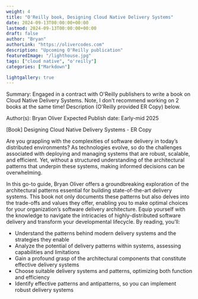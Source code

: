```yaml
---
weight: 4
title: "O'Reilly book, Designing Cloud Native Delivery Systems"
date: 2024-09-13T00:00:00+00:00
lastmod: 2024-09-13T00:00:00+00:00
draft: false
author: "Bryan"
authorLink: "https://olivercodes.com"
description: "Upcoming O'Reilly publication"
featuredImage: "/lighthouse.jpg"
tags: ["cloud native", "o'reilly"]
categories: ["Markdown"]

lightgallery: true
---
```


Summary:
Engaged in a contract with O'Reilly publishers to write a book on Cloud Native Delivery Systems. Note, I don't recommend working on 2 books at the same time! Description (O'Reilly provided ER Copy) below.

Author(s): Bryan Oliver
Expected Publish date: Early-mid 2025

[Book] Designing Cloud Native Delivery Systems - ER Copy

Are you grappling with the complexities of software delivery in today’s distributed environments? As technologies evolve, so do the challenges associated with deploying and managing systems that are robust, scalable, and efficient. Yet, without a structured understanding of the architectural patterns that underpin these systems, making informed decisions can be overwhelming.

In this go-to guide, Bryan Oliver offers a groundbreaking exploration of the architectural patterns essential for building state-of-the-art delivery systems. This book not only documents these patterns but also delves into the trade-offs and values they offer, enabling you to make optimal choices for your organization’s software delivery architecture. Equip yourself with the knowledge to navigate the intricacies of highly-distributed software delivery and transform your developmental lifecycle. By reading, you’ll: 

- Understand the patterns behind modern delivery systems and the strategies they enable
- Analyze the potential of delivery patterns within systems, assessing capabilities and limitations
- Gain a profound grasp of the architectural components that constitute effective delivery systems
- Choose suitable delivery systems and patterns, optimizing both function and efficiency
- Identify effective patterns and antipatterns, so you can implement robust delivery systems





